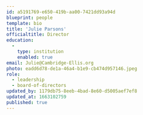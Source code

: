 ```yaml
---
id: a5191769-e650-419b-aa00-7421dd93a94d
blueprint: people
template: bio
title: 'Julie Parsons'
officialtitle: Director
education:
  -
    type: institution
    enabled: true
email: Julie@Cambridge-Ellis.org
photo: eadd6d78-de1a-46a4-b1e9-cb474d957146.jpeg
role:
  - leadership
  - board-of-directors
updated_by: 1179db75-8eeb-4bad-8e60-d5005aef7ef8
updated_at: 1663102759
published: true
---
```

